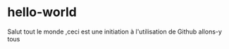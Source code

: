 # hello-world

Salut tout le monde ,ceci est une initiation à l'utilisation de Github
allons-y tous
